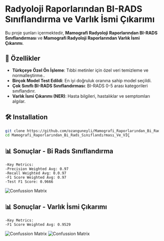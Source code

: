 # Radyoloji Raporlarından BI-RADS Sınıflandırma ve Varlık İsmi Çıkarımı 

Bu proje şunları içermektedir, **Mamografi Radyoloji Raporlarından BI-RADS Sınıflandırması** ve **Mamografi Radyoloji Raporlarından Varlık İsmi Çıkarımı**.

## 📌 Özellikler
- **Türkçeye Özel Ön İşleme**: Tıbbi metinler için özel veri temizleme ve normalleştirme..
- **Birçok Model Test Edildi**: En iyi doğruluk oranına sahip model seçildi.
- **Çok Sınıflı BI-RADS Sınıflandırması**: BI-RADS 0-5 arası kategorileri sınıflandırır.
- **Varlık İsmi Çıkarımı (NER)**: Hasta bilgileri, hastalıklar ve semptomları algılar.

## 🛠️ Installation
```bash
git clone https://github.com/ozanguneyli/Mamografi_Raporlarından_Bi_Rads_Sınıflandırması_Ve_VİÇ.git
cd Mamografi_Raporlarından_Bi_Rads_Sınıflandırması_Ve_VİÇ
```


## 📊 Sonuçlar - Bi Rads Sınıflandırma
```
-Key Metrics:
-Precision Weighted Avg: 0.97
-Recall Weighted Avg: 0.0.97
-F1 Score Weighted Avg: 0.97
-Test F1 Score: 0.9666

```

![Confussion Matrix](bi_rads_confusion_matrix.png)

## 📊 Sonuçlar - Varlık İsmi Çıkarımı
```
-Key Metrics:
-F1 Score Weighted Avg: 0.9529

```

![Confussion Matrix](ner_confusion_matrix.png)
![Confussion Matrix](ner_loss_and_f1.png)
